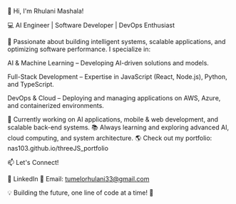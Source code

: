 👋 Hi, I'm Rhulani Mashala!

💻 AI Engineer | Software Developer | DevOps Enthusiast

🚀 Passionate about building intelligent systems, scalable applications, and optimizing software performance. I specialize in:

AI & Machine Learning – Developing AI-driven solutions and models.

Full-Stack Development – Expertise in JavaScript (React, Node.js), Python, and TypeScript.

DevOps & Cloud – Deploying and managing applications on AWS, Azure, and containerized environments.


🔭 Currently working on AI applications, mobile & web development, and scalable back-end systems.
📚 Always learning and exploring advanced AI, cloud computing, and system architecture.
🌎 Check out my portfolio: nas103.github.io/threeJS_portfolio

📫 Let's Connect!

🔗 LinkedIn
📩 Email: tumelorhulani33@gmail.com

💡 Building the future, one line of code at a time! 🚀
